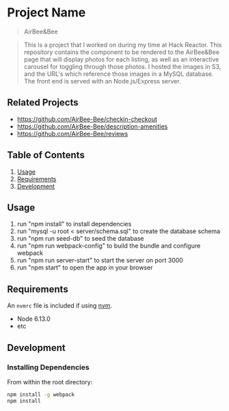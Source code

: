 # Project Name

> AirBee&Bee

> This is a project that I worked on during my time at Hack Reactor.
> This repository contains the component to be rendered to the AirBee&Bee page that will display photos for each listing, as well as an interactive carousel for toggling through those photos.
> I hosted the images in S3, and the URL's which reference those images in a MySQL database.
> The front end is served with an Node.js/Express server.

## Related Projects

  - https://github.com/AirBee-Bee/checkin-checkout
  - https://github.com/AirBee-Bee/description-amenities
  - https://github.com/AirBee-Bee/reviews

## Table of Contents

1. [Usage](#Usage)
1. [Requirements](#requirements)
1. [Development](#development)

## Usage

1. run "npm install" to install dependencies
1. run "mysql -u root < server/schema.sql" to create the database schema
1. run "npm run seed-db" to seed the database
1. run "npm run webpack-config" to build the bundle and configure webpack
1. run "npm run server-start" to start the server on port 3000
1. run "npm start" to open the app in your browser

## Requirements

An `nvmrc` file is included if using [nvm](https://github.com/creationix/nvm).

- Node 6.13.0
- etc

## Development

### Installing Dependencies

From within the root directory:

```sh
npm install -g webpack
npm install
```

